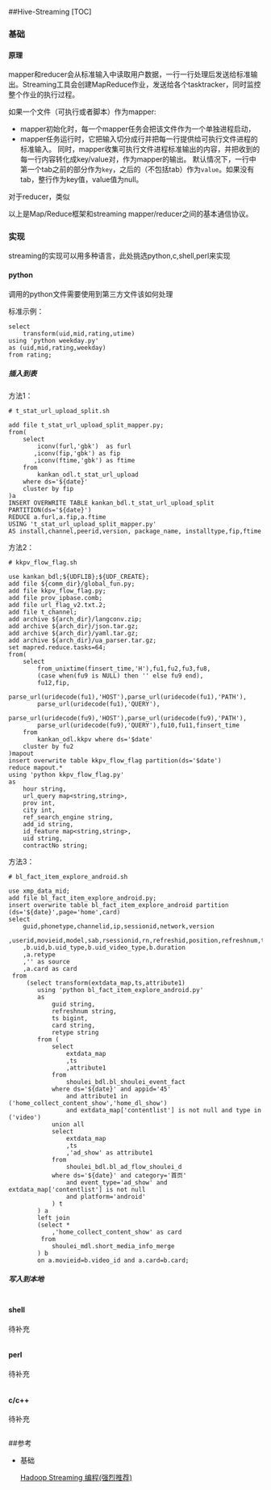 ##Hive-Streaming
[TOC]

### 基础

#### 原理

mapper和reducer会从标准输入中读取用户数据，一行一行处理后发送给标准输出。Streaming工具会创建MapReduce作业，发送给各个tasktracker，同时监控整个作业的执行过程。

如果一个文件（可执行或者脚本）作为mapper:

- mapper初始化时，每一个mapper任务会把该文件作为一个单独进程启动，
- mapper任务运行时，它把输入切分成行并把每一行提供给可执行文件进程的标准输入。 同时，mapper收集可执行文件进程标准输出的内容，并把收到的每一行内容转化成key/value对，作为mapper的输出。 默认情况下，一行中第一个tab之前的部分作为`key`，之后的（不包括tab）作为`value`。如果没有tab，整行作为key值，value值为null。

对于reducer，类似

以上是Map/Reduce框架和streaming mapper/reducer之间的基本通信协议。

### 实现

streaming的实现可以用多种语言，此处挑选python,c,shell,perl来实现

#### python

调用的python文件需要使用到第三方文件该如何处理

标准示例：

```mysql
select 
	transform(uid,mid,rating,utime) 
using 'python weekday.py' 
as (uid,mid,rating,weekday) 
from rating;
```

##### 插入到表

方法1：

```shell
# t_stat_url_upload_split.sh

add file t_stat_url_upload_split_mapper.py;
from(
	select 
		iconv(furl,'gbk')  as furl
	   ,iconv(fip,'gbk') as fip
	   ,iconv(ftime,'gbk') as ftime
	from 
		kankan_odl.t_stat_url_upload
	where ds='${date}'
	cluster by fip
)a
INSERT OVERWRITE TABLE kankan_bdl.t_stat_url_upload_split PARTITION(ds='${date}')
REDUCE a.furl,a.fip,a.ftime
USING 't_stat_url_upload_split_mapper.py'
AS install,channel,peerid,version, package_name, installtype,fip,ftime 
```

方法2：

```shell
# kkpv_flow_flag.sh

use kankan_bdl;${UDFLIB};${UDF_CREATE};
add file ${comm_dir}/global_fun.py;
add file kkpv_flow_flag.py;
add file prov_ipbase.comb;
add file url_flag_v2.txt.2;
add file t_channel;
add archive ${arch_dir}/langconv.zip;
add archive ${arch_dir}/json.tar.gz;
add archive ${arch_dir}/yaml.tar.gz;
add archive ${arch_dir}/ua_parser.tar.gz;
set mapred.reduce.tasks=64;
from(
	select 
		from_unixtime(finsert_time,'H'),fu1,fu2,fu3,fu8,
		(case when(fu9 is NULL) then '' else fu9 end),
		fu12,fip,
        parse_url(uridecode(fu1),'HOST'),parse_url(uridecode(fu1),'PATH'),
        parse_url(uridecode(fu1),'QUERY'),
        parse_url(uridecode(fu9),'HOST'),parse_url(uridecode(fu9),'PATH'),
        parse_url(uridecode(fu9),'QUERY'),fu10,fu11,finsert_time
	from 
		kankan_odl.kkpv where ds='$date'
	cluster by fu2
)mapout
insert overwrite table kkpv_flow_flag partition(ds='$date')
reduce mapout.*
using 'python kkpv_flow_flag.py'
as
	hour string,
	url_query map<string,string>,
	prov int,
	city int,
	ref_search_engine string,
	add_id string,
	id_feature map<string,string>,
	uid string,
	contractNo string;
```

方法3：

```shell
# bl_fact_item_explore_android.sh

use xmp_data_mid;
add file bl_fact_item_explore_android.py;
insert overwrite table bl_fact_item_explore_android partition (ds='${date}',page='home',card)
select            	
	guid,phonetype,channelid,ip,sessionid,network,version
	,userid,movieid,model,sab,rsessionid,rn,refreshid,position,refreshnum,ts
    ,b.uid,b.uid_type,b.uid_video_type,b.duration
    ,a.retype
    ,'' as source
    ,a.card as card
 from
     (select transform(extdata_map,ts,attribute1) 
     	using 'python bl_fact_item_explore_android.py' 
     	as
            guid string,
            refreshnum string,
            ts bigint,
            card string,
            retype string
        from (
            select
                extdata_map
                ,ts
                ,attribute1
            from
                shoulei_bdl.bl_shoulei_event_fact
            where ds='${date}' and appid='45'
                and attribute1 in ('home_collect_content_show','home_dl_show')
                and extdata_map['contentlist'] is not null and type in ('video')
            union all
            select
                extdata_map
                ,ts
                ,'ad_show' as attribute1
            from
                shoulei_bdl.bl_ad_flow_shoulei_d
            where ds='${date}' and category='首页'
                and event_type='ad_show' and extdata_map['contentlist'] is not null 
                and platform='android'
            ) t
        ) a
        left join
        (select *
            ,'home_collect_content_show' as card
         from
            shoulei_mdl.short_media_info_merge
        ) b
        on a.movieid=b.video_id and a.card=b.card;
```

##### 写入到本地

```shell

```



#### shell

待补充

```shell

```

#### perl

待补充

```perl

```

#### c/c++

待补充

```c++

```

 ##参考

- 基础

  [Hadoop Streaming 编程(强烈推荐)](http://dongxicheng.org/mapreduce/hadoop-streaming-programming/)